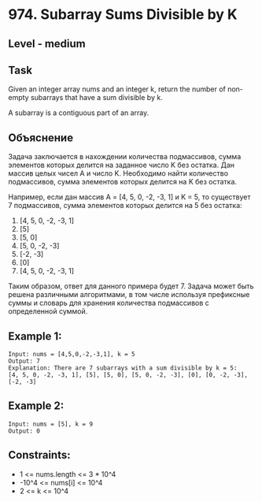 # 974. Subarray Sums Divisible by K


## Level - medium


## Task
Given an integer array nums and an integer k, return the number of non-empty subarrays that have a sum divisible by k.

A subarray is a contiguous part of an array.


## Объяснение

Задача заключается в нахождении количества подмассивов, сумма элементов которых делится на заданное число K без остатка.
Дан массив целых чисел A и число K. Необходимо найти количество подмассивов, сумма элементов которых делится на K без остатка.

Например, если дан массив A = [4, 5, 0, -2, -3, 1] и K = 5, то существует 7 подмассивов, 
сумма элементов которых делится на 5 без остатка:
1. [4, 5, 0, -2, -3, 1]
2. [5]
3. [5, 0]
4. [5, 0, -2, -3]
5. [-2, -3]
6. [0]
7. [4, 5, 0, -2, -3, 1]

Таким образом, ответ для данного примера будет 7.
Задача может быть решена различными алгоритмами, в том числе используя префиксные суммы и словарь для хранения количества подмассивов с определенной суммой.



## Example 1:
````
Input: nums = [4,5,0,-2,-3,1], k = 5
Output: 7
Explanation: There are 7 subarrays with a sum divisible by k = 5:
[4, 5, 0, -2, -3, 1], [5], [5, 0], [5, 0, -2, -3], [0], [0, -2, -3], [-2, -3]
````


## Example 2:
````
Input: nums = [5], k = 9
Output: 0
````


## Constraints:
- 1 <= nums.length <= 3 * 10^4
- -10^4 <= nums[i] <= 10^4
- 2 <= k <= 10^4